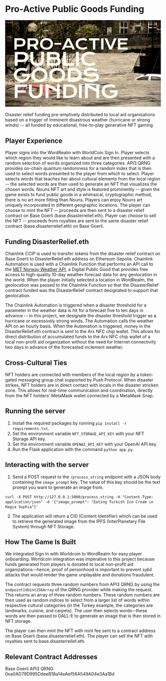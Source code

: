 # Pro-Active Public Goods Funding
![cover image](https://github.com/jdubpark/WordRealmForGood/blob/main/CoverImage.png)

Disaster relief funding pre-emptively distributed to local aid organisations based on a trigger of imminent disastrous weather (hurricane or strong winds) -- all funded by educational, free-to-play generative NFT gaming.

## Player Experience
Player signs into the WordRealm with WorldCoin Sign In. Player selects which region they would like to learn about and are then presented with a random selection of words organized into three categories. API3 QRNG provides on-chain quantum randomness for a random index that is then used to select words presented to the player from which to select. Player selects words that teaches her about cultural elements from the local region -- the selected words are then used to generate an NFT that visualizes the chosen words. Nouns NFT art and style is featured prominently -- given the game exists to fund public goods in a whimsical, cryptographic method, there is no art more fitting than Nouns. Players can enjoy Nouns art uniquely incorporated in different geographic locations. The player can choose to mint the NFT -- proceeds are then sent to a disaster relief contract on Base Goerli (base.disasterrelief.eth). Player can choose to sell the NFT -- proceeds from royalties are sent to the same disaster relief contract (base.disasterrelief.eth) on Base Goerli. 

## Funding DisasterRelief.eth
Chainlink CCIP is used to transfer tokens from the disaster relief contract on Base Goerli to DisasterRelief.eth address on Ethereum Sepolia. Chainlink Automation is used with a Chainlink Function that performs an API call to the [MET Norway Weather API](https://app.digitalpublicgoods.net/a/10219), a Digital Public Good that provides free access to high-quality 10-day weather forecast data for any geolocation in the world. When the player initially selected a location in WordRealm, the geolocation was passed to the Chainlink Function so that the DisasterRelief contract funded was the DisasterRelief contract designated to support that geolocation. 

The Chainlink Automation is triggered when a disaster threshold for a parameter in the weather data is hit for a forecast five to ten days in advance -- in this project, we designate the disaster threshold trigger as a hurricane or excessively strong winds. The Automation calls the weather API on an hourly basis. When the Automation is triggered, money in the DisasterRelief.eth contract is sent to the Arx NFC chip wallet. This allows for direct distribution of accumulated funds to the Arx NFC chip wallet of a local non-profit aid organization without the need for Internet connectivity two days in advance of the forecasted inclement weather. 

## Cross-Cultural Ties
NFT holders are connected with members of the local region by a token-gated messaging group chat supported by Push Protocol. When disaster strikes, NFT holders are in direct contact with locals in the disaster stricken zone. This allows for real-time communication and coordination, directly from the NFT holders' MetaMask wallet connected by a MetaMask Snap.

## Running the server

1. Install the required packages by running `pip install -r requirements.txt`.
2. Set the environment variable `NFT_STORAGE_API_KEY` with your NFT Storage API key.
3. Set the environment variable `OPENAI_API_KEY` with your OpenAI API key.
4. Run the Flask application with the command `python app.py`.

## Interacting with the server
1. Send a POST request to the `/process_string` endpoint with a JSON body containing the `image_prompt` key. The value of this key should be the text prompt you want to generate an image from.
```
curl -X POST http://127.0.0.1:5000/process_string -H "Content-Type: application/json" -d '{"image_prompt": "Eating Turkish Ice Cream in Hagia Sophia"}'
```
2. The application will return a CID (Content Identifier) which can be used to retrieve the generated image from the IPFS (InterPlanetary File System) through NFT Storage.

## How The Game Is Built
We integrated Sign In with Worldcoin to WordRealm for easy player onboarding. Worldcoin integration was imperative to this project because funds generated from players is donated to local non-profit aid organizations--hence, proof of personhood is important to prevent sybil attacks that would render the game unplayable and donations fraudulent. 

The contract requests three random numbers from API3 QRNG by using the ```endpointIdUint256Array``` of the QRNG provider while making the request. This returns an array of three random numbers. These random numbers are then used as random indices to select from a larger list of words within respective cultural categories (in the Turkey example, the categories are landmarks, cuisine, and carpets). The user then selects words--these words are then passed to DALL-E to generate an image that is then stored in NFT.storage. 

The player can then mint the NFT with mint fee sent to a contract address on Base Goerli (base.disasterrelief.eth). The player can sell the NFT with royalties sent to base.disasterrelief.eth. 

## Relevant Contract Addresses
Base Goerli API3 QRNG: 0xa0AD79D995DdeeB18a14eAef56A549A04e3Aa1Bd
